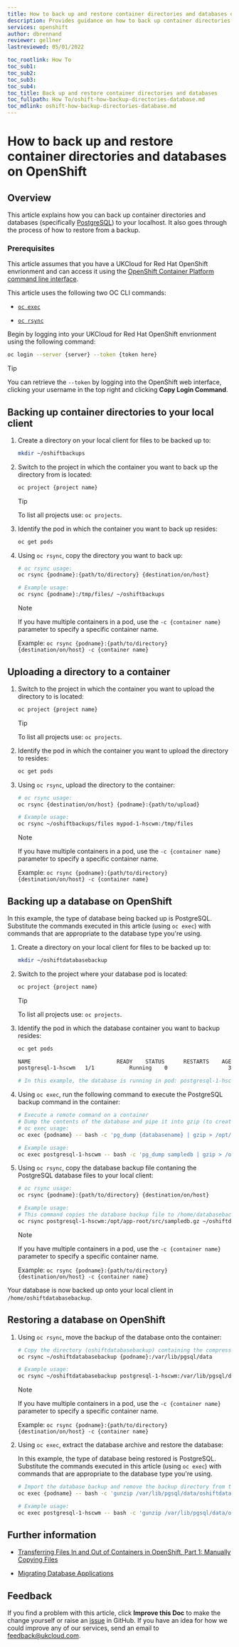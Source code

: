 ```yaml
---
title: How to back up and restore container directories and databases on OpenShift
description: Provides guidance on how to back up container directories and databases and how to restore them
services: openshift
author: dbrennand
reviewer: gellner
lastreviewed: 05/01/2022

toc_rootlink: How To
toc_sub1:
toc_sub2:
toc_sub3:
toc_sub4:
toc_title: Back up and restore container directories and databases
toc_fullpath: How To/oshift-how-backup-directories-database.md
toc_mdlink: oshift-how-backup-directories-database.md
---
```


# How to back up and restore container directories and databases on OpenShift

## Overview

This article explains how you can back up container directories and databases (specifically [PostgreSQL](https://www.postgresql.org/)) to your localhost. It also goes through the process of how to restore from a backup.

### Prerequisites

This article assumes that you have a UKCloud for Red Hat OpenShift envrionment and can access it using the [OpenShift Container Platform command line interface](https://docs.openshift.com/container-platform/3.11/cli_reference/index.html#cli-reference-index).

This article uses the following two OC CLI commands:

- [`oc exec`](https://docs.openshift.com/container-platform/3.11/dev_guide/executing_remote_commands.html)

- [`oc rsync`](https://docs.openshift.com/container-platform/3.11/dev_guide/copy_files_to_container.html#overview)

Begin by logging into your UKCloud for Red Hat OpenShift envrionment using the following command:

```bash
oc login --server {server} --token {token here}
```

> [!TIP]
> You can retrieve the `--token` by logging into the OpenShift web interface, clicking your username in the top right and clicking **Copy Login Command**.

## Backing up container directories to your local client

1. Create a directory on your local client for files to be backed up to:

    ```bash
    mkdir ~/oshiftbackups
    ```

2. Switch to the project in which the container you want to back up the directory from is located:

    ```bash
    oc project {project name}
    ```

    > [!TIP]
    > To list all projects use: `oc projects`.

3. Identify the pod in which the container you want to back up resides:

    ```bash
    oc get pods
    ```

4. Using `oc rsync`, copy the directory you want to back up:

    ```bash
    # oc rsync usage:
    oc rsync {podname}:{path/to/directory} {destination/on/host}

    # Example usage:
    oc rsync {podname}:/tmp/files/ ~/oshiftbackups
    ```

    > [!NOTE]
    > If you have multiple containers in a pod, use the `-c {container name}` parameter to specify a specific container name.
    >
    > Example: `oc rsync {podname}:{path/to/directory} {destination/on/host} -c {container name}`

## Uploading a directory to a container

1. Switch to the project in which the container you want to upload the directory to is located:

    ```bash
    oc project {project name}
    ```

    > [!TIP]
    > To list all projects use: `oc projects`.

2. Identify the pod in which the container you want to upload the directory to resides:

    ```bash
    oc get pods
    ```

4. Using `oc rsync`, upload the directory to the container:

    ```bash
    # oc rsync usage:
    oc rsync {destination/on/host} {podname}:{path/to/upload}

    # Example usage:
    oc rsync ~/oshiftbackups/files mypod-1-hscwm:/tmp/files
    ```

    > [!NOTE]
    > If you have multiple containers in a pod, use the `-c {container name}` parameter to specify a specific container name.
    >
    > Example: `oc rsync {podname}:{path/to/directory} {destination/on/host} -c {container name}`

## Backing up a database on OpenShift

In this example, the type of database being backed up is PostgreSQL. Substitute the commands executed in this article (using `oc exec`) with commands that are appropriate to the database type you're using.

1. Create a directory on your local client for files to be backed up to:

    ```bash
    mkdir ~/oshiftdatabasebackup
    ```

2. Switch to the project where your database pod is located:

    ```bash
    oc project {project name}
    ```

    > [!TIP]
    > To list all projects use: `oc projects`.

3. Identify the pod in which the database container you want to backup resides:

    ```bash
    oc get pods

    NAME                           READY    STATUS      RESTARTS    AGE
    postgresql-1-hscwm   1/1           Running    0                   31m

    # In this example, the database is running in pod: postgresql-1-hscwm
    ```

4. Using `oc exec`, run the following command to execute the PostgreSQL backup command in the container:

    ```bash
    # Execute a remote command on a container
    # Dump the contents of the database and pipe it into gzip (to create a compressed archive)
    # oc exec usage:
    oc exec {podname} -- bash -c 'pg_dump {databasename} | gzip > /opt/app-root/src/{databasename}.gz'

    # Example usage:
    oc exec postgresql-1-hscwm -- bash -c 'pg_dump sampledb | gzip > /opt/app-root/src/sampledb.gz'
    ```

5. Using `oc rsync`, copy the database backup file contaning the PostgreSQL database files to your local client:

    ```bash
    # oc rsync usage:
    oc rsync {podname}:{path/to/directory} {destination/on/host}

    # Example usage:
    # This command copies the database backup file to /home/databasebackup
    oc rsync postgresql-1-hscwm:/opt/app-root/src/sampledb.gz ~/oshiftdatabasebackup
    ```

    > [!NOTE]
    > If you have multiple containers in a pod, use the `-c {container name}` parameter to specify a specific container name.
    >
    > Example: `oc rsync {podname}:{path/to/directory} {destination/on/host} -c {container name}`

Your database is now backed up onto your local client in `/home/oshiftdatabasebackup`.

## Restoring a database on OpenShift

1. Using `oc rsync`, move the backup of the database onto the container:

    ```bash
    # Copy the directory (oshiftdatabasebackup) containing the compressed archive to the container mount point
    oc rsync ~/oshiftdatabasebackup {podname}:/var/lib/pgsql/data

    # Example usage:
    oc rsync ~/oshiftdatabasebackup postgresql-1-hscwm:/var/lib/pgsql/data
    ```

    > [!NOTE]
    > If you have multiple containers in a pod, use the `-c {container name}` parameter to specify a specific container name.
    >
    > Example: `oc rsync {podname}:{path/to/directory} {destination/on/host} -c {container name}`

2. Using `oc exec`, extract the database archive and restore the database:

    In this example, the type of database being restored is PostgreSQL. Substitute the commands executed in this article (using `oc exec`) with commands that are appropriate to the database type you're using.

    ```bash
    # Import the database backup and remove the backup directory from the container
    oc exec {podname} -- bash -c 'gunzip /var/lib/pgsql/data/oshiftdatabasebackup/{databasename}.gz | psql {databasename} && rm -rf /var/lib/pgsql/data/oshiftdatabasebackup'

    # Example usage:
    oc exec postgresql-1-hscwm -- bash -c 'gunzip /var/lib/pgsql/data/oshiftdatabasebackup/sampledb.gz | psql sampledb && rm -rf /var/lib/pgsql/data/oshiftdatabasebackup'
    ```

## Further information

- [Transferring Files In and Out of Containers in OpenShift, Part 1: Manually Copying Files](https://blog.openshift.com/transferring-files-in-and-out-of-containers-in-openshift-part-1-manually-copying-files/)

- [Migrating Database Applications](https://docs.openshift.com/container-platform/3.11/dev_guide/migrating_applications/database_applications.html)

## Feedback

If you find a problem with this article, click **Improve this Doc** to make the change yourself or raise an [issue](https://github.com/UKCloud/documentation/issues) in GitHub. If you have an idea for how we could improve any of our services, send an email to <feedback@ukcloud.com>.
